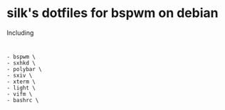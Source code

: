 # silk's dotfiles for bspwm on debian
Including
#

	- bspwm \
	- sxhkd \
	- polybar \
	- sxiv \
	- xterm \
	- light \
	- vifm \
	- bashrc \
